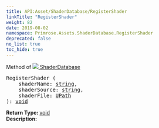 ```yaml
---
title: API:Asset/ShaderDatabase/RegisterShader
linkTitle: "RegisterShader"
weight: 82
date: 2019-08-02
namespace: Primrose.Assets.ShaderDatabase.RegisterShader
deprecated: false
no_list: true
toc_hide: true
---
```

Method of <a href="/docs/api-reference/Class/ShaderDatabase"><img src="/icons/silk/default.png"/>&nbsp;ShaderDatabase</a>
<pre class="method-declaration">
RegisterShader (
    shaderName: <a class="type" href="/docs/api-reference/System/string">string</a>,
    shaderSource: <a class="type" href="/docs/api-reference/System/string">string</a>,
    shaderFile: <a class="type" href="/docs/api-reference/Misc/UPath">UPath</a>
): <a class="type" href="/docs/api-reference/System/void">void</a></pre>
<b>Return Type: </b>
<a class="type" href="/docs/api-reference/System/void">void</a>
<br/>
<b>Description: </b>